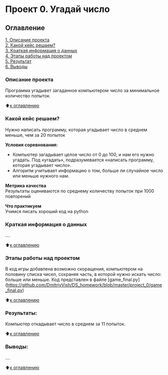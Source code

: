 # Проект 0. Угадай число

## Оглавление  
[1. Описание проекта](.README.md#Описание-проекта)  
[2. Какой кейс решаем?](.README.md#Какой-кейс-решаем)  
[3. Краткая информация о данных](.README.md#Краткая-информация-о-данных)  
[4. Этапы работы над проектом](.README.md#Этапы-работы-над-проектом)  
[5. Результат](.README.md#Результат)    
[6. Выводы](.README.md#Выводы) 

### Описание проекта    
Программа угадывет загаданное компьютером число за минимальное количество попыток.

:arrow_up:[к оглавлению](_)


### Какой кейс решаем?    
Нужно написать программу, которая угадывает число в среднем меньше, чем за 20 попыток

**Условия соревнования:**  
- Компьютер загадывает целое число от 0 до 100, и нам его нужно угадать. Под «угадать», подразумевается «написать программу, которая угадывает число».
- Алгоритм учитывает информацию о том, больше ли случайное число или меньше нужного нам.

**Метрика качества**     
Результаты оцениваются по среднему количеству попыток при 1000 повторений

**Что практикуем**     
Учимся писать хороший код на python


### Краткая информация о данных
....
  
:arrow_up:[к оглавлению](.README.md#Оглавление)


### Этапы работы над проектом  
В код игры добавлена возможно скоращения, компьютером на половину списка чисел, сохраняя часть, в которой нужно искать число: больше или меньше.
Код представлен в файле [game_final.py] (https://github.com/DmitriyVish/DS_homework/blob/master/project_0/game_final.py)


:arrow_up:[к оглавлению](.README.md#Оглавление)


### Результаты:  
Компьютер откадывает число в среднем за 11 попыток.

:arrow_up:[к оглавлению](.README.md#Оглавление)


### Выводы:  
....

:arrow_up:[к оглавлению](.README.md#Оглавление)